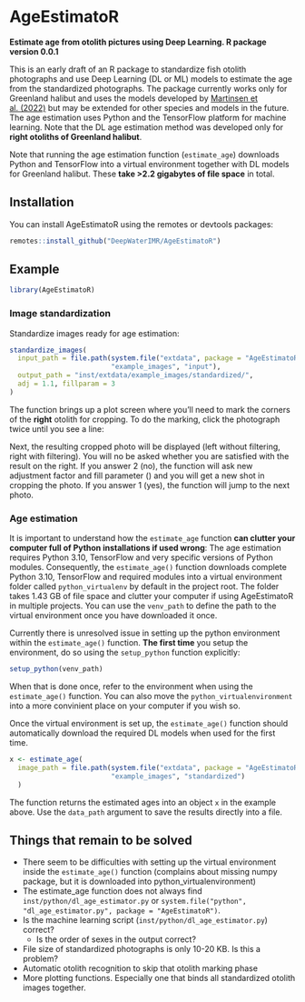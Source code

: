 
<!-- README.md is generated from README.Rmd. Please edit that file -->

# AgeEstimatoR

**Estimate age from otolith pictures using Deep Learning. R package
version 0.0.1** <!-- badges: start --> <!-- badges: end -->

This is an early draft of an R package to standardize fish otolith
photographs and use Deep Learning (DL or ML) models to estimate the age
from the standardized photographs. The package currently works only for
Greenland halibut and uses the models developed by [Martinsen et
al. (2022)](https://doi.org/10.1371/journal.pone.0277244) but may be
extended for other species and models in the future. The age estimation
uses Python and the TensorFlow platform for machine learning. Note that
the DL age estimation method was developed only for **right otoliths of
Greenland halibut**.

Note that running the age estimation function (`estimate_age`) downloads
Python and TensorFlow into a virtual environment together with DL models
for Greenland halibut. These **take \>2.2 gigabytes of file space** in
total.

## Installation

You can install AgeEstimatoR using the remotes or devtools packages:

``` r
remotes::install_github("DeepWaterIMR/AgeEstimatoR")
```

## Example

``` r
library(AgeEstimatoR)
```

### Image standardization

Standardize images ready for age estimation:

``` r
standardize_images(
  input_path = file.path(system.file("extdata", package = "AgeEstimatoR"), 
                         "example_images", "input"),
  output_path = "inst/extdata/example_images/standardized/",
  adj = 1.1, fillparam = 3
)
```

The function brings up a plot screen where you’ll need to mark the
corners of the **right** otolith for cropping. To do the marking, click
the photograph twice until you see a line:

Next, the resulting cropped photo will be displayed (left without
filtering, right with filtering). You will no be asked whether you are
satisfied with the result on the right. If you answer 2 (no), the
function will ask new adjustment factor and fill parameter () and you
will get a new shot in cropping the photo. If you answer 1 (yes), the
function will jump to the next photo.

### Age estimation

It is important to understand how the `estimate_age` function **can
clutter your computer full of Python installations if used wrong**: The
age estimation requires Python 3.10, TensorFlow and very specific
versions of Python modules. Consequently, the `estimate_age()` function
downloads complete Python 3.10, TensorFlow and required modules into a
virtual environment folder called `python_virtualenv` by default in the
project root. The folder takes 1.43 GB of file space and clutter your
computer if using AgeEstimatoR in multiple projects. You can use the
`venv_path` to define the path to the virtual environment once you have
downloaded it once.

Currently there is unresolved issue in setting up the python environment
within the `estimate_age()` function. **The first time** you setup the
environment, do so using the `setup_python` function explicitly:

``` r
setup_python(venv_path)
```

When that is done once, refer to the environment when using the
`estimate_age()` function. You can also move the
`python_virtualenvironment` into a more convinient place on your
computer if you wish so.

Once the virtual environment is set up, the `estimate_age()` function
should automatically download the required DL models when used for the
first time.

``` r
x <- estimate_age(
  image_path = file.path(system.file("extdata", package = "AgeEstimatoR"), 
                         "example_images", "standardized")
  )
```

The function returns the estimated ages into an object `x` in the
example above. Use the `data_path` argument to save the results directly
into a file.

## Things that remain to be solved

- There seem to be difficulties with setting up the virtual environment
  inside the `estimate_age()` function (complains about missing numpy
  package, but it is downloaded into python_virtualenvironment)
- The estimate_age function does not always find
  `inst/python/dl_age_estimator.py` or
  `system.file("python", "dl_age_estimator.py", package = "AgeEstimatoR")`.
- Is the machine learning script (`inst/python/dl_age_estimator.py`)
  correct?
  - Is the order of sexes in the output correct?
- File size of standardized photographs is only 10-20 KB. Is this a
  problem?
- Automatic otolith recognition to skip that otolith marking phase
- More plotting functions. Especially one that binds all standardized
  otolith images together.
